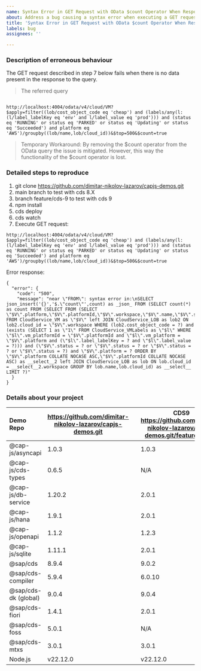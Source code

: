 ```yaml
---
name: Syntax Error in GET Request with OData $count Operator When Response Contains No Data
about: Address a bug causing a syntax error when executing a GET request with the OData $count operator in a CAP project, resulting in a 500 error when no data is present in the response.
title: 'Syntax Error in GET Request with OData $count Operator When Response Contains No Data'
labels: bug
assignees: ''

---
```


<!-- Please support your supporters: Avoid screen shots and use markdown as much as possible

Avoid code screen shots from your IDE where ever possible, instead use [code markdown](https://github.com/adam-p/markdown-here/wiki/Markdown-Cheatsheet#code) and syntax highlighting: `cds`, `sql`, `diff`.

- Bitmap images are hard to read due to different color schemes and screen resolutions.
  Usually they need to be opened in a different browser tab, enlarged etc.
  Especially when working on multiple issues in parallel, it's easy to loose sight.
- Code/Messages can't be copied/pasted into own editors, test files etc.
-->


### Description of erroneous behaviour 

The GET request described in step 7 below fails when there is no data present in the response to the query.

> The referred query 
```

http://localhost:4004/odata/v4/cloud/VM?$apply=filter((lob/cost_object_code eq 'cheap') and (labels/any(l:(l/label_labelKey eq 'env' and l/label_value eq 'prod'))) and (status eq 'RUNNING' or status eq 'PARKED' or status eq 'Updating' or status eq 'Succeeded') and platform eq 'AWS')/groupby((lob/name,lob/cloud_id))&$top=500&$count=true

```

> Temporary Workaround:
By removing the $count operator from the OData query the issue is mitigated. However, this way the functionality of the $count operator is lost.

### Detailed steps to reproduce

1. git clone https://github.com/dimitar-nikolov-lazarov/capjs-demos.git
2. main branch to test with cds 8.X
3. branch feature/cds-9 to test with cds 9 
4. npm install
5. cds deploy
6. cds watch
7. Execute GET request: 
```
http://localhost:4004/odata/v4/cloud/VM?$apply=filter((lob/cost_object_code eq 'cheap') and (labels/any(l:(l/label_labelKey eq 'env' and l/label_value eq 'prod'))) and (status eq 'RUNNING' or status eq 'PARKED' or status eq 'Updating' or status eq 'Succeeded') and platform eq 'AWS')/groupby((lob/name,lob/cloud_id))&$top=500&$count=true
```
Error response: 
```
{
  "error": {
    "code": "500",
    "message": "near \"FROM\": syntax error in:\nSELECT json_insert('{}','$.\"count\"',count) as _json_ FROM (SELECT count(*) as count FROM (SELECT FROM (SELECT \"$V\".platform,\"$V\".platformId,\"$V\".workspace,\"$V\".name,\"$V\".status,\"$V\".zone,\"$V\".region,\"$V\".hostname FROM CloudService_VM as \"$V\" left JOIN CloudService_LOB as lob2 ON lob2.cloud_id = \"$V\".workspace WHERE (lob2.cost_object_code = ?) and (exists (SELECT 1 as \"1\" FROM CloudService_VMLabels as \"$l\" WHERE \"$l\".vm_platformId = \"$V\".platformId and \"$l\".vm_platform = \"$V\".platform and (\"$l\".label_labelKey = ? and \"$l\".label_value = ?))) and (\"$V\".status = ? or \"$V\".status = ? or \"$V\".status = ? or \"$V\".status = ?) and \"$V\".platform = ? ORDER BY \"$V\".platform COLLATE NOCASE ASC,\"$V\".platformId COLLATE NOCASE ASC) as __select__2 left JOIN CloudService_LOB as lob ON lob.cloud_id = __select__2.workspace GROUP BY lob.name,lob.cloud_id) as __select__ LIMIT ?)"
  }
}
```

### Details about your project

| Demo Repo         | https://github.com/dimitar-nikolov-lazarov/capjs-demos.git |  | CDS9 https://github.com/dimitar-nikolov-lazarov/capjs-demos.git/feature/cds-9
|:-----------------------|----------|--|------------|
| @cap-js/asyncapi       | 1.0.3    |  | 1.0.3      |
| @cap-js/cds-types      | 0.6.5    |  | N/A        |
| @cap-js/db-service     | 1.20.2   |  | 2.0.1      |
| @cap-js/hana           | 1.9.1    |  | 2.0.1      |
| @cap-js/openapi        | 1.1.2    |  | 1.2.3      |
| @cap-js/sqlite         | 1.11.1   |  | 2.0.1      |
| @sap/cds               | 8.9.4    |  | 9.0.2      |
| @sap/cds-compiler      | 5.9.4    |  | 6.0.10     |
| @sap/cds-dk (global)   | 9.0.4    |  | 9.0.4      |
| @sap/cds-fiori         | 1.4.1    |  | 2.0.1      |
| @sap/cds-foss          | 5.0.1    |  | N/A        |
| @sap/cds-mtxs          | 3.0.1    |  | 3.0.1      |
| Node.js                | v22.12.0 |  | v22.12.0   |

